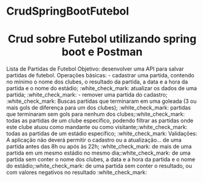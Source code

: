 # CrudSpringBootFutebol
<h1 align="center"> Crud sobre Futebol utilizando spring boot e Postman</h1>
Lista de Partidas de Futebol
Objetivo: desenvolver uma API para salvar partidas de futebol.
Operações básicas:
- cadastrar uma partida, contendo no mínimo o nome dos clubes, o resultado da partida, a data e a hora da partida e o nome do estádio; :white_check_mark:
 atualizar os dados de uma partida;  :white_check_mark:
- remover uma partida do cadastro; :white_check_mark:
 Buscas
partidas que terminaram em uma goleada (3 ou mais gols de diferença para um dos clubes); :white_check_mark:
partidas que terminaram sem gols para nenhum dos clubes;:white_check_mark:
todas as partidas de um clube específico, podendo filtrar as partidas onde este clube atuou como mandante ou como visitante;:white_check_mark:
todas as partidas de um estádio específico; :white_check_mark:
  Validações:   A aplicação não deverá permitir o cadastro ou a atualização...
de uma partida antes das 8h ou após às 22h; :white_check_mark:
de mais de uma partida em um mesmo estádio no mesmo dia;:white_check_mark:
de uma partida sem conter o nome dos clubes, a data e a hora da partida e o nome do estádio;:white_check_mark:
de uma partida sem conter o resultado, ou com valores negativos no resultado :white_check_mark:
